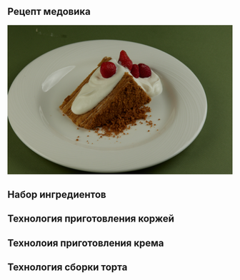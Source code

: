 ## Рецепт медовика 
![foto_medovika](m.jpg)
## Набор ингредиентов 
 
## Технология приготовления коржей

## Технолоия приготовления крема

## Технология сборки торта
